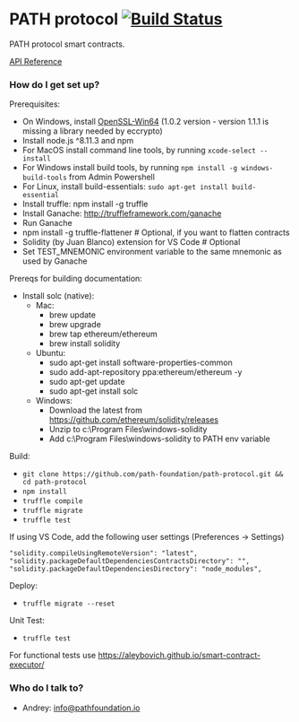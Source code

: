 # PATH protocol  [![Build Status](https://travis-ci.org/path-foundation/path-protocol.svg?branch=master)](https://travis-ci.org/path-foundation/path-protocol)

PATH protocol smart contracts.

[API Reference](./docs/api.md)

### How do I get set up? ###

Prerequisites:
* On Windows, install [OpenSSL-Win64](https://slproweb.com/products/Win32OpenSSL.html) (1.0.2 version - version 1.1.1 is missing a library needed by eccrypto)
* Install node.js ^8.11.3 and npm
* For MacOS install command line tools, by running `xcode-select --install`
* For Windows install build tools, by running `npm install -g windows-build-tools` from Admin Powershell
* For Linux, install build-essentials: `sudo apt-get install build-essential`
* Install truffle: npm install -g truffle
* Install Ganache: http://truffleframework.com/ganache
* Run Ganache
* npm install -g truffle-flattener # Optional, if you want to flatten contracts
* Solidity (by Juan Blanco) extension for VS Code # Optional
* Set TEST_MNEMONIC environment variable to the same mnemonic as used by Ganache

Prereqs for building documentation:
* Install solc (native):
    * Mac:
        * brew update
        * brew upgrade
        * brew tap ethereum/ethereum
        * brew install solidity
    * Ubuntu:
        * sudo apt-get install software-properties-common
        * sudo add-apt-repository ppa:ethereum/ethereum -y
        * sudo apt-get update
        * sudo apt-get install solc
    * Windows:
        * Download the latest from https://github.com/ethereum/solidity/releases
        * Unzip to c:\Program Files\windows-solidity
        * Add c:\Program Files\windows-solidity to PATH env variable

Build:
* `git clone https://github.com/path-foundation/path-protocol.git && cd path-protocol`
* `npm install`
* `truffle compile`
* `truffle migrate`
* `truffle test`

If using VS Code, add the following user settings (Preferences -> Settings)

```
"solidity.compileUsingRemoteVersion": "latest",
"solidity.packageDefaultDependenciesContractsDirectory": "",
"solidity.packageDefaultDependenciesDirectory": "node_modules",
```

Deploy:
* `truffle migrate --reset`

Unit Test:
* `truffle test`

For functional tests use https://aleybovich.github.io/smart-contract-executor/

### Who do I talk to? ###

* Andrey: info@pathfoundation.io
